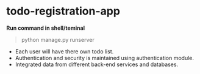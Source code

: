 # todo-registration-app

**Run command in shell/teminal**
> python manage.py runserver

* Each user will have there own todo list.
* Authentication and security is maintained using authentication module.
* Integrated data from different back-end services and databases.
